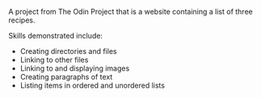 A project from The Odin Project that is a website containing a list of three recipes.

Skills demonstrated include: 
- Creating directories and files 
- Linking to other files 
- Linking to and displaying images
- Creating paragraphs of text
- Listing items in ordered and unordered lists